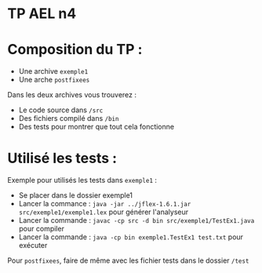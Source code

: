 TP AEL n4
===================



# Composition du TP :

- Une archive `exemple1`
- Une arche `postfixees`

Dans les deux archives vous trouverez :

- Le code source dans `/src`
- Des fichiers compilé dans `/bin`
- Des tests pour montrer que tout cela fonctionne


# Utilisé les tests :

Exemple pour utilisés les tests dans `exemple1` :

- Se placer dans le dossier exemple1
- Lancer la commance : `java -jar ../jflex-1.6.1.jar src/exemple1/exemple1.lex` pour générer l'analyseur
- Lancer la commande : `javac -cp src -d bin src/exemple1/TestEx1.java` pour compiler
- Lancer la commande : `java -cp bin exemple1.TestEx1 test.txt` pour exécuter

Pour `postfixees`, faire de même avec les fichier tests dans le dossier `/test`